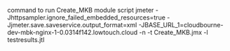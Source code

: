 command to run Create_MKB module script jmeter -Jhttpsampler.ignore_failed_embedded_resources=true -Jjmeter.save.saveservice.output_format=xml -JBASE_URL_1=cloudbourne-dev-mbk-nginx-1-0.0314f142.lowtouch.cloud -n -t Create_MKB.jmx -l testresults.jtl
